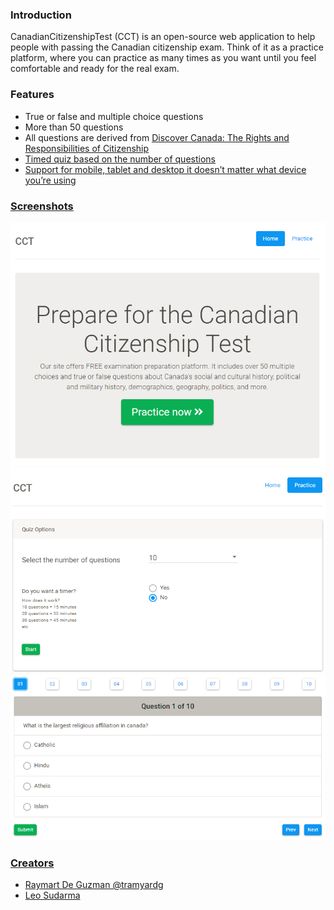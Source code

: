
### Introduction
CanadianCitizenshipTest (CCT) is an open-source web application to help people with passing the Canadian citizenship exam. Think of it as a practice platform, where you can practice as many times as you want until you feel comfortable and ready for the real exam. 

### Features 
* True or false and multiple choice questions
* More than 50 questions
* All questions are derived from <a href="https://www.canada.ca/content/dam/ircc/migration/ircc/english/pdf/pub/discover.pdf" target="_blank">Discover Canada: The Rights and Responsibilities of Citizenship
* Timed quiz based on the number of questions
* Support for mobile, tablet and desktop it doesn’t matter what device you’re using

### Screenshots
![Home page](https://github.com/tramyardg/cct/blob/master/image/cct_home.PNG)
![Quiz option](https://github.com/tramyardg/cct/blob/master/image/quiz_option.PNG)
![Multiple choice](https://github.com/tramyardg/cct/blob/master/image/multiple_choice.PNG)

### Creators
- Raymart De Guzman @tramyardg
- Leo Sudarma
